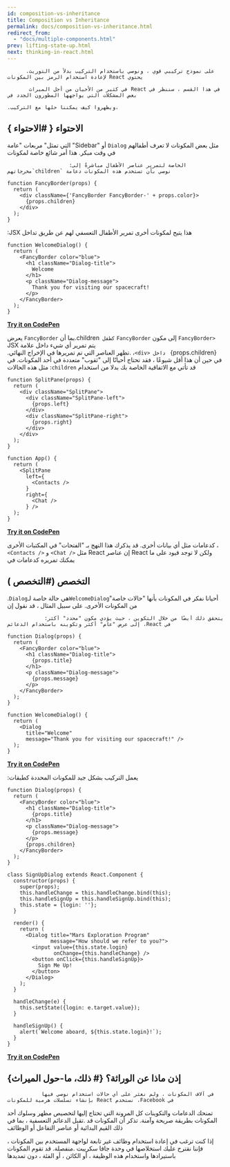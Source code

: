 ```yaml
---
id: composition-vs-inheritance
title: Composition vs Inheritance
permalink: docs/composition-vs-inheritance.html
redirect_from:
  - "docs/multiple-components.html"
prev: lifting-state-up.html
next: thinking-in-react.html
---
```

          .على نموذج تركيبي قوي ، ونوصي باستخدام التركيب بدلاً من التوريث لإعادة استخدام الرمز بين المكونات React يحتوي

           في كثير من الأحيان من أجل الميراث React في هذا القسم ، سننظر في بعض المشكلات التي يواجهها المطورون الجدد في
                                                                                     .ويظهروا كيف يمكننا حلها مع التركيب،

## { الاحتواء { #الاحتواء

                                                 
التي تمثل" مربعات "عامة "Sidebar" أو `Dialog` مثل بعض المكونات لا تعرف أطفالهم في وقت مبكر. هذا أمر شائع خاصة لمكونات           

                        :الخاصة لتمرير عناصر الأطفال مباشرةً إلى مخرجاتهم`children` نوصي بأن تستخدم هذه المكونات دعامة

```js{4}
function FancyBorder(props) {
  return (
    <div className={'FancyBorder FancyBorder-' + props.color}>
      {props.children}
    </div>
  );
}
```

:JSX هذا يتيح لمكونات أخرى تمرير الأطفال التعسفي لهم عن طريق تداخل

```js{4-9}
function WelcomeDialog() {
  return (
    <FancyBorder color="blue">
      <h1 className="Dialog-title">
        Welcome
      </h1>
      <p className="Dialog-message">
        Thank you for visiting our spacecraft!
      </p>
    </FancyBorder>
  );
}
```

**[Try it on CodePen](https://codepen.io/gaearon/pen/ozqNOV?editors=0010)**

  يعرض `FancyBorder` بما أن.children` كطفل` `FancyBorder` إلى مكون `FancyBorder>` JSX  يتم تمرير أي شيء داخل علامة    
                                 .تظهر العناصر التي تم تمريرها في الإخراج النهائي.  ،`<div> داخل ` {props.children}                               
                في حين أن هذا أقل شيوعًا ، فقد تحتاج أحيانًا إلى "ثقوب" متعددة في أحد المكونات. في مثل هذه الحالات 
                                                           :`children` قد تأتي مع الاتفاقية الخاصة بك بدلا من استخدام  

```js{5,8,18,21}
function SplitPane(props) {
  return (
    <div className="SplitPane">
      <div className="SplitPane-left">
        {props.left}
      </div>
      <div className="SplitPane-right">
        {props.right}
      </div>
    </div>
  );
}

function App() {
  return (
    <SplitPane
      left={
        <Contacts />
      }
      right={
        <Chat />
      } />
  );
}
```

[**Try it on CodePen**](https://codepen.io/gaearon/pen/gwZOJp?editors=0010)

كدعامات مثل أي بيانات أخرى. قد يذكرك هذا النهج بـ "الفتحات" في المكتبات الأخرى ،   `<Contacts />` و `<Chat />` مثل  React إن عناصر
                                                                              React  ولكن لا توجد قيود على ما يمكنك تمريره كدعامات في   
## ( التخصص (#التخصص

.`Dialog`هي حالة خاصة لـ`WelcomeDialog`أحيانا نفكر في المكونات بأنها "حالات خاصة" من المكونات الأخرى. على سبيل المثال ، قد نقول إن 

                :يتحقق ذلك أيضًا من خلال التكوين ، حيث يؤدي مكون "محدد" أكثر إلى عرض "عام" أكثر وتكوينه باستخدام الدعائم ،React في

```js{5,8,16-18}
function Dialog(props) {
  return (
    <FancyBorder color="blue">
      <h1 className="Dialog-title">
        {props.title}
      </h1>
      <p className="Dialog-message">
        {props.message}
      </p>
    </FancyBorder>
  );
}

function WelcomeDialog() {
  return (
    <Dialog
      title="Welcome"
      message="Thank you for visiting our spacecraft!" />
  );
}
```

[**Try it on CodePen**](https://codepen.io/gaearon/pen/kkEaOZ?editors=0010)

:يعمل التركيب بشكل جيد للمكونات المحددة كطبقات

```js{10,27-31}
function Dialog(props) {
  return (
    <FancyBorder color="blue">
      <h1 className="Dialog-title">
        {props.title}
      </h1>
      <p className="Dialog-message">
        {props.message}
      </p>
      {props.children}
    </FancyBorder>
  );
}

class SignUpDialog extends React.Component {
  constructor(props) {
    super(props);
    this.handleChange = this.handleChange.bind(this);
    this.handleSignUp = this.handleSignUp.bind(this);
    this.state = {login: ''};
  }

  render() {
    return (
      <Dialog title="Mars Exploration Program"
              message="How should we refer to you?">
        <input value={this.state.login}
               onChange={this.handleChange} />
        <button onClick={this.handleSignUp}>
          Sign Me Up!
        </button>
      </Dialog>
    );
  }

  handleChange(e) {
    this.setState({login: e.target.value});
  }

  handleSignUp() {
    alert(`Welcome aboard, ${this.state.login}!`);
  }
}
```

[**Try it on CodePen**](https://codepen.io/gaearon/pen/gwZbYa?editors=0010)


## {إذن ماذا عن الوراثة؟ {# ذلك، ما-حول الميراث

               في آلاف المكونات ، ولم نعثر على أي حالات استخدام نوصي فيها بإنشاء تسلسلات هرمية للمكونات React نستخدم ،Facebook في

تمنحك الدعامات والتكوينات كل المرونة التي تحتاج إليها لتخصيص مظهر وسلوك أحد المكونات بطريقة صريحة وآمنة. تذكر أن المكونات قد 
                                                  .تقبل الدعائم التعسفية ، بما في ذلك القيم البدائية أو عناصر التفاعل أو الوظائف  

   إذا كنت ترغب في إعادة استخدام وظائف غير تابعة لواجهة المستخدم بين المكونات ، فإننا نقترح عليك استخلاصها في وحدة جافا سكريبت 
                                 .منفصلة. قد تقوم المكونات باستيرادها واستخدام هذه الوظيفة ، أو الكائن ، أو الفئة ، دون تمديدها    
